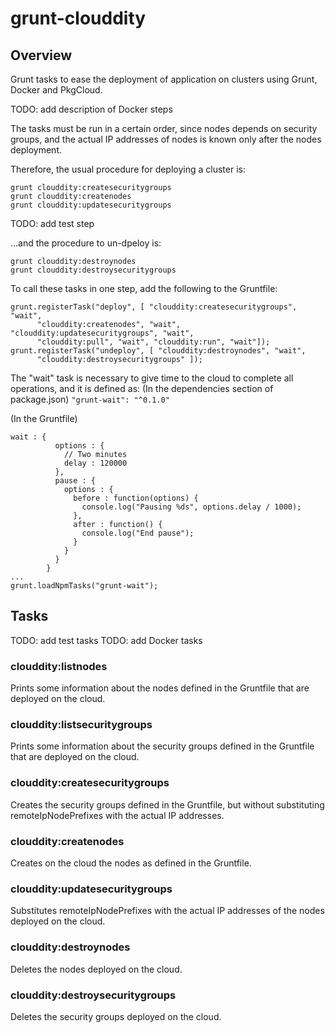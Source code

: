 # grunt-clouddity

## Overview 

Grunt tasks to ease the deployment of application on clusters using Grunt, Docker and PkgCloud.

TODO: add description of Docker steps

The tasks must be run in a certain order, since nodes depends on security groups, and the
actual IP addresses of nodes is known only after the nodes deployment.

Therefore, the usual procedure for deploying a cluster is:
```
grunt clouddity:createsecuritygroups
grunt clouddity:createnodes
grunt clouddity:updatesecuritygroups
```
TODO: add test step

...and the procedure to un-dpeloy is:
```
grunt clouddity:destroynodes
grunt clouddity:destroysecuritygroups
```

To call these tasks in one step, add the following to the Gruntfile:
```
grunt.registerTask("deploy", [ "clouddity:createsecuritygroups", "wait",
      "clouddity:createnodes", "wait", "clouddity:updatesecuritygroups", "wait",
      "clouddity:pull", "wait", "clouddity:run", "wait"]);
grunt.registerTask("undeploy", [ "clouddity:destroynodes", "wait",
      "clouddity:destroysecuritygroups" ]);
```

The "wait" task is necessary to give time to the cloud to complete all operations, and it
is defined as:
(In the dependencies section of package.json)
```"grunt-wait": "^0.1.0"```

(In the Gruntfile)
```
wait : {
          options : {
            // Two minutes
            delay : 120000
          },
          pause : {
            options : {
              before : function(options) {
                console.log("Pausing %ds", options.delay / 1000);
              },
              after : function() {
                console.log("End pause");
              }
            }
          }
        }
...
grunt.loadNpmTasks("grunt-wait");
```


## Tasks

TODO: add test tasks
TODO: add Docker tasks

### clouddity:listnodes

Prints some information about the nodes defined in the Gruntfile that are deployed on the cloud.


### clouddity:listsecuritygroups

Prints some information about the security groups defined in the Gruntfile that are deployed on the cloud.


### clouddity:createsecuritygroups

Creates the security groups defined in the Gruntfile, but without substituting remoteIpNodePrefixes 
with the actual IP addresses.


### clouddity:createnodes

Creates on the cloud the nodes as defined in the Gruntfile.


### clouddity:updatesecuritygroups

Substitutes remoteIpNodePrefixes with the actual IP addresses of the nodes deployed on the cloud.


### clouddity:destroynodes

Deletes the nodes deployed on the cloud.


### clouddity:destroysecuritygroups

Deletes the security groups deployed on the cloud.






